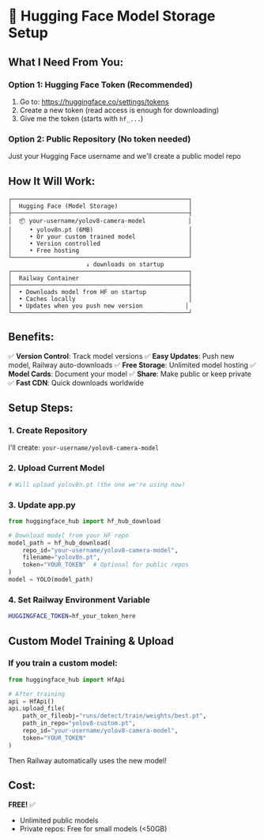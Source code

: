# 🤗 Hugging Face Model Storage Setup

## What I Need From You:

### Option 1: Hugging Face Token (Recommended)
1. Go to: https://huggingface.co/settings/tokens
2. Create a new token (read access is enough for downloading)
3. Give me the token (starts with `hf_...`)

### Option 2: Public Repository (No token needed)
Just your Hugging Face username and we'll create a public model repo

## How It Will Work:

```
┌──────────────────────────────────────────────────┐
│  Hugging Face (Model Storage)                    │
├──────────────────────────────────────────────────┤
│  📦 your-username/yolov8-camera-model            │
│     • yolov8n.pt (6MB)                           │
│     • Or your custom trained model               │
│     • Version controlled                         │
│     • Free hosting                               │
└──────────────────────────────────────────────────┘
                      ↓ downloads on startup
┌──────────────────────────────────────────────────┐
│  Railway Container                               │
├──────────────────────────────────────────────────┤
│  • Downloads model from HF on startup            │
│  • Caches locally                                │
│  • Updates when you push new version            │
└──────────────────────────────────────────────────┘
```

## Benefits:

✅ **Version Control**: Track model versions
✅ **Easy Updates**: Push new model, Railway auto-downloads
✅ **Free Storage**: Unlimited model hosting
✅ **Model Cards**: Document your model
✅ **Share**: Make public or keep private
✅ **Fast CDN**: Quick downloads worldwide

## Setup Steps:

### 1. Create Repository
I'll create: `your-username/yolov8-camera-model`

### 2. Upload Current Model
```python
# Will upload yolov8n.pt (the one we're using now)
```

### 3. Update app.py
```python
from huggingface_hub import hf_hub_download

# Download model from your HF repo
model_path = hf_hub_download(
    repo_id="your-username/yolov8-camera-model",
    filename="yolov8n.pt",
    token="YOUR_TOKEN"  # Optional for public repos
)
model = YOLO(model_path)
```

### 4. Set Railway Environment Variable
```bash
HUGGINGFACE_TOKEN=hf_your_token_here
```

## Custom Model Training & Upload

### If you train a custom model:

```python
from huggingface_hub import HfApi

# After training
api = HfApi()
api.upload_file(
    path_or_fileobj="runs/detect/train/weights/best.pt",
    path_in_repo="yolov8-custom.pt",
    repo_id="your-username/yolov8-camera-model",
    token="YOUR_TOKEN"
)
```

Then Railway automatically uses the new model!

## Cost:

**FREE!** ✅
- Unlimited public models
- Private repos: Free for small models (<50GB)



